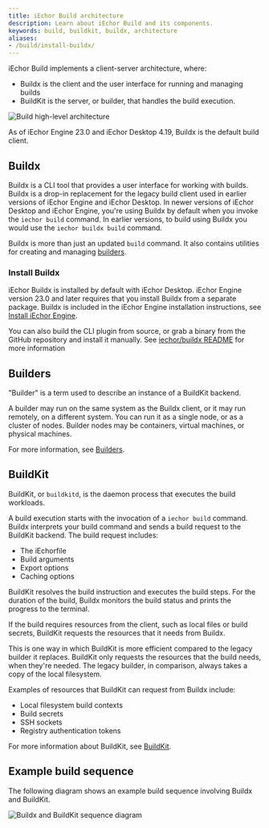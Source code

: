```yaml
---
title: iEchor Build architecture
description: Learn about iEchor Build and its components.
keywords: build, buildkit, buildx, architecture
aliases:
- /build/install-buildx/
---
```


iEchor Build implements a client-server architecture, where:

- Buildx is the client and the user interface for running and managing builds
- BuildKit is the server, or builder, that handles the build execution.

![Build high-level architecture](./images/build-high-level-arch.png)

As of iEchor Engine 23.0 and iEchor Desktop 4.19, Buildx is the default build
client.

## Buildx

Buildx is a CLI tool that provides a user interface for working with builds.
Buildx is a drop-in replacement for the legacy build client used in earlier
versions of iEchor Engine and iEchor Desktop. In newer versions of iEchor
Desktop and iEchor Engine, you're using Buildx by default when you invoke the
`iechor build` command. In earlier versions, to build using Buildx you would
use the `iechor buildx build` command.

Buildx is more than just an updated `build` command. It also contains utilities
for creating and managing [builders](#builders).

### Install Buildx

iEchor Buildx is installed by default with iEchor Desktop. iEchor Engine
version 23.0 and later requires that you install Buildx from a separate
package. Buildx is included in the iEchor Engine installation instructions, see
[Install iEchor Engine](../engine/install/index.md).

You can also build the CLI plugin from source, or grab a binary from the GitHub
repository and install it manually. See
[iechor/buildx README](https://github.com/iechor/buildx#manual-download)
for more information

## Builders

"Builder" is a term used to describe an instance of a BuildKit backend.

A builder may run on the same system as the Buildx client, or it may run
remotely, on a different system. You can run it as a single node, or as a cluster
of nodes. Builder nodes may be containers, virtual machines, or physical machines.

For more information, see [Builders](./builders/index.md).

## BuildKit

BuildKit, or `buildkitd`, is the daemon process that executes the build
workloads.

A build execution starts with the invocation of a `iechor build` command.
Buildx interprets your build command and sends a build request to the BuildKit
backend. The build request includes:

- The iEchorfile
- Build arguments
- Export options
- Caching options

BuildKit resolves the build instruction and executes the build steps.
For the duration of the build, Buildx monitors the build status and prints
the progress to the terminal.

If the build requires resources from the client, such as local files or build
secrets, BuildKit requests the resources that it needs from Buildx.

This is one way in which BuildKit is more efficient compared to the legacy
builder it replaces. BuildKit only requests the resources that the build needs,
when they're needed. The legacy builder, in comparison, always takes a copy of
the local filesystem.

Examples of resources that BuildKit can request from Buildx include:

- Local filesystem build contexts
- Build secrets
- SSH sockets
- Registry authentication tokens

For more information about BuildKit, see [BuildKit](buildkit/index.md).

## Example build sequence

The following diagram shows an example build sequence involving Buildx and
BuildKit.

![Buildx and BuildKit sequence diagram](./images/build-execution.png)
